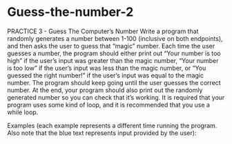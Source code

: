 # Guess-the-number-2


PRACTICE 3 - Guess The Computer’s Number
Write a program that randomly generates a number between 1-100 (inclusive on both endpoints), and then asks the user to guess that “magic” number. Each time the user guesses a number, the program should either print out “Your number is too high” if the user’s input was greater than the magic number, “Your number is too low” if the user’s input was less than the magic number, or “You guessed the right number!” if the user’s input was equal to the magic number. The program should keep going until the user guesses the correct number. At the end, your program should also print out the randomly generated number so you can check that it’s working. It is required that your program uses some kind of loop, and it is recommended that you use a while loop. 

Examples (each example represents a different time running the program. Also note that the blue text represents input provided by the user):







